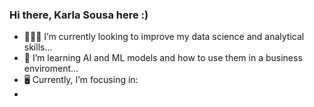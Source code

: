 ### Hi there, Karla Sousa here :)

- 👨🏻‍💻 I’m currently looking to improve my data science and analytical skills...
- 🌱 I’m learning AI and ML models and how to use them in a business enviroment...
- 🖥️ Currently, I’m focusing in:
- 

